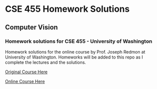 # CSE 455 Homework Solutions
## Computer Vision
### Homework solutions for CSE 455 - University of Washington

Homework solutions for the online course by Prof. Joseph Redmon at University of Washington.
Homeworks will be added to this repo as I complete the lectures and the solutions.

[Original Course Here](https://courses.cs.washington.edu/courses/cse455/)

[Online Course Here](https://pjreddie.com/courses/computer-vision/)
